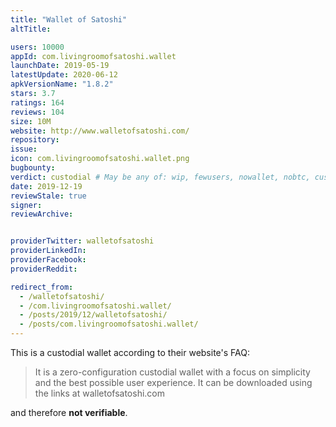 ```yaml
---
title: "Wallet of Satoshi"
altTitle: 

users: 10000
appId: com.livingroomofsatoshi.wallet
launchDate: 2019-05-19
latestUpdate: 2020-06-12
apkVersionName: "1.8.2"
stars: 3.7
ratings: 164
reviews: 104
size: 10M
website: http://www.walletofsatoshi.com/
repository: 
issue: 
icon: com.livingroomofsatoshi.wallet.png
bugbounty: 
verdict: custodial # May be any of: wip, fewusers, nowallet, nobtc, custodial, nosource, nonverifiable, reproducible, bounty, defunct
date: 2019-12-19
reviewStale: true
signer: 
reviewArchive:


providerTwitter: walletofsatoshi
providerLinkedIn: 
providerFacebook: 
providerReddit: 

redirect_from:
  - /walletofsatoshi/
  - /com.livingroomofsatoshi.wallet/
  - /posts/2019/12/walletofsatoshi/
  - /posts/com.livingroomofsatoshi.wallet/
---
```



This is a custodial wallet according to their website's FAQ:

> It is a zero-configuration custodial wallet with a focus on simplicity and the
  best possible user experience. It can be downloaded using the links at
  walletofsatoshi.com

and therefore **not verifiable**.
